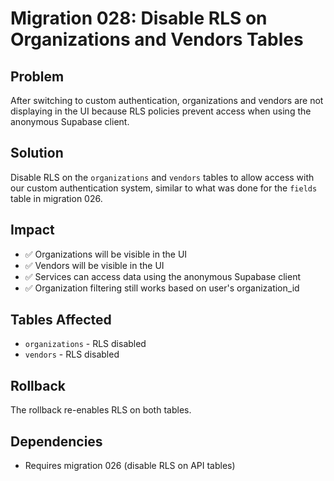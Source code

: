 # Migration 028: Disable RLS on Organizations and Vendors Tables

## Problem
After switching to custom authentication, organizations and vendors are not displaying in the UI because RLS policies prevent access when using the anonymous Supabase client.

## Solution
Disable RLS on the `organizations` and `vendors` tables to allow access with our custom authentication system, similar to what was done for the `fields` table in migration 026.

## Impact
- ✅ Organizations will be visible in the UI
- ✅ Vendors will be visible in the UI  
- ✅ Services can access data using the anonymous Supabase client
- ✅ Organization filtering still works based on user's organization_id

## Tables Affected
- `organizations` - RLS disabled
- `vendors` - RLS disabled

## Rollback
The rollback re-enables RLS on both tables.

## Dependencies
- Requires migration 026 (disable RLS on API tables)